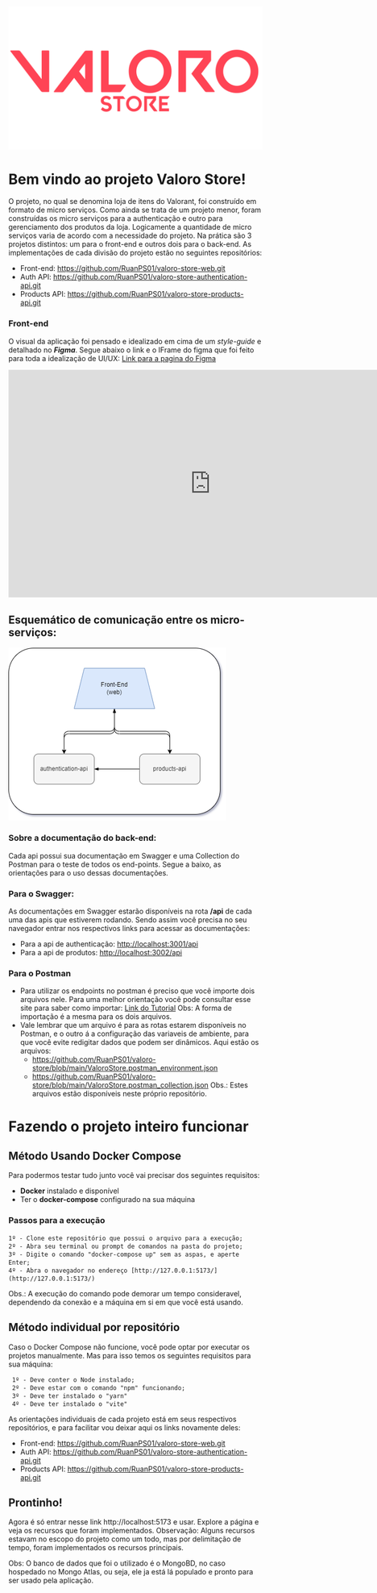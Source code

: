 

﻿![alt text](https://github.com/RuanPS01/valoro-store/blob/main/Red_LogoProject_ValoroStore.png?raw=true)
# Bem vindo ao projeto Valoro Store!

O projeto, no qual se denomina loja de itens do Valorant, foi construído em formato de micro serviços. Como ainda se trata de um projeto menor, foram construídas os micro serviços para a authenticação e outro para gerenciamento dos produtos da loja. Logicamente a quantidade de micro serviços varia de acordo com a necessidade do projeto. Na prática são 3 projetos distintos: um para o front-end e outros dois para o back-end.
As implementações de cada divisão do projeto estão no seguintes repositórios:

- Front-end: https://github.com/RuanPS01/valoro-store-web.git
- Auth API: https://github.com/RuanPS01/valoro-store-authentication-api.git
- Products API: https://github.com/RuanPS01/valoro-store-products-api.git 

### Front-end
O visual da aplicação foi pensado e idealizado em cima de um *style-guide* e detalhado no ***Figma***. Segue abaixo o link e o IFrame do figma que foi feito para toda a idealização de UI/UX:
[Link para a pagina do Figma](https://www.figma.com/file/kLw9KCJI8WzHRpRXZKttRs/Valoro-Store?node-id=0:1&t=c0bLNwIa13UijQGC-1)
<iframe style="border: 1px solid rgba(0, 0, 0, 0.1);" width="800" height="450" src="https://www.figma.com/embed?embed_host=share&url=https%3A%2F%2Fwww.figma.com%2Ffile%2FkLw9KCJI8WzHRpRXZKttRs%2FValoro-Store%3Fnode-id%3D0%253A1%26t%3Dc0bLNwIa13UijQGC-1" allowfullscreen></iframe>


## Esquemático de comunicação entre os micro-serviços:

![alt text](https://github.com/RuanPS01/valoro-store/blob/main/valoro-diagram-micro-services.png?raw=true)
### Sobre a documentação do back-end:
 
Cada api possui sua documentação em Swagger e uma Collection do Postman para o teste de todos os end-points. Segue a baixo, as orientações para o uso dessas documentações.

### Para o Swagger:
 As documentações em Swagger estarão disponíveis na rota **/api** de cada uma das apis que estiverem rodando. Sendo assim você precisa no seu navegador entrar nos respectivos links para acessar as documentações:
 
 - Para a api de authenticação: [http://localhost:3001/api](http://localhost:3001/api) 
 - Para a api de produtos: [http://localhost:3002/api](http://localhost:3002/api) 

### Para o Postman
- Para utilizar os endpoints no postman é preciso que você importe dois arquivos nele. Para uma melhor orientação você pode consultar esse site para saber como importar: [Link do Tutorial](https://nfe.io/docs/documentacao/nota-fiscal-produto-eletronica/importar-colecao-postman/) Obs: A forma de importação é a mesma para os dois arquivos.
- Vale lembrar que um arquivo é para as rotas estarem disponíveis no Postman, e o outro á a configuração das variaveis de ambiente, para que você evite redigitar dados que podem ser dinâmicos. Aqui estão os arquivos:
	- https://github.com/RuanPS01/valoro-store/blob/main/ValoroStore.postman_environment.json
	- https://github.com/RuanPS01/valoro-store/blob/main/ValoroStore.postman_collection.json
	Obs.: Estes arquivos estão disponíveis neste próprio repositório.



# Fazendo o projeto inteiro funcionar

## Método Usando Docker Compose

Para podermos testar tudo junto você vai precisar dos seguintes requisitos:
- **Docker** instalado e disponível
- Ter o **docker-compose** configurado na sua máquina

### Passos para a execução
```
1º - Clone este repositório que possui o arquivo para a execução;
2º - Abra seu terminal ou prompt de comandos na pasta do projeto;
3º - Digite o comando "docker-compose up" sem as aspas, e aperte Enter;
4º - Abra o navegador no endereço [http://127.0.0.1:5173/](http://127.0.0.1:5173/)
```
Obs.: A execução do comando pode demorar um tempo consideravel, dependendo da conexão e a máquina em si em que você está usando.

## Método individual por repositório
Caso o Docker Compose não funcione, você pode optar por executar os projetos manualmente. Mas para isso temos os seguintes requisitos para sua máquina:

     1º - Deve conter o Node instalado;
     2º - Deve estar com o comando "npm" funcionando;
     3º - Deve ter instalado o "yarn"
     4º - Deve ter instalado o "vite"

 
As orientações individuais de cada projeto está em seus respectivos repositórios, e para facilitar vou deixar aqui os links novamente deles:

- Front-end: https://github.com/RuanPS01/valoro-store-web.git
- Auth API: https://github.com/RuanPS01/valoro-store-authentication-api.git
- Products API: https://github.com/RuanPS01/valoro-store-products-api.git 

## Prontinho!

Agora é só entrar nesse link http://localhost:5173 e usar.
Explore a página e veja os recursos que foram implementados.
Observação: Alguns recursos estavam no escopo do projeto como um todo, mas por delimitação de tempo, foram implementados os recursos principais.

Obs: O banco de dados que foi o utilizado é o MongoBD, no caso hospedado no Mongo Atlas, ou seja, ele ja está lá populado e pronto para ser usado pela aplicação.

